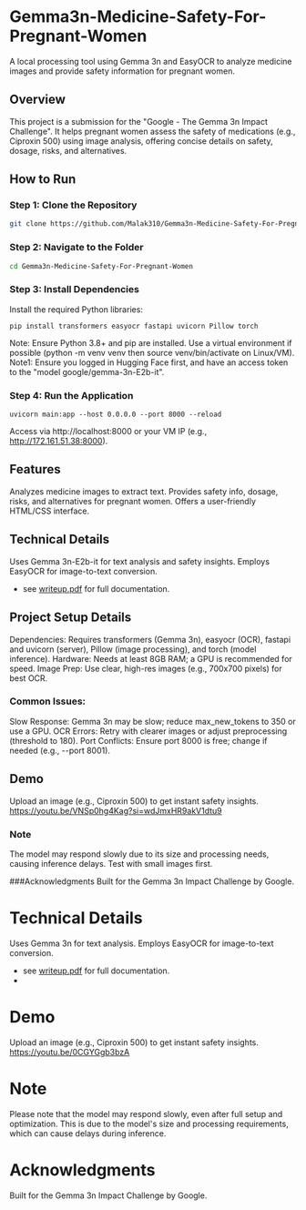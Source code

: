 # Gemma3n-Medicine-Safety-For-Pregnant-Women

A local processing tool using Gemma 3n and EasyOCR to analyze medicine images and provide safety information for pregnant women.

## Overview
This project is a submission for the "Google - The Gemma 3n Impact Challenge". It helps pregnant women assess the safety of medications (e.g., Ciproxin 500) using image analysis, offering concise details on safety, dosage, risks, and alternatives.

## How to Run
### Step 1: Clone the Repository
```bash
git clone https://github.com/Malak310/Gemma3n-Medicine-Safety-For-Pregnant-Women.git
```
### Step 2: Navigate to the Folder
```bash
cd Gemma3n-Medicine-Safety-For-Pregnant-Women
```
### Step 3: Install Dependencies
Install the required Python libraries:
```
pip install transformers easyocr fastapi uvicorn Pillow torch
```
Note: Ensure Python 3.8+ and pip are installed. Use a virtual environment if possible (python -m venv venv then source venv/bin/activate on Linux/VM).
Note1: Ensure you logged in Hugging Face first, and have an access token to the "model google/gemma-3n-E2b-it".

### Step 4: Run the Application
```
uvicorn main:app --host 0.0.0.0 --port 8000 --reload
```
Access via http://localhost:8000 or your VM IP (e.g., http://172.161.51.38:8000).

## Features
Analyzes medicine images to extract text.
Provides safety info, dosage, risks, and alternatives for pregnant women.
Offers a user-friendly HTML/CSS interface.

## Technical Details
Uses Gemma 3n-E2b-it for text analysis and safety insights.
Employs EasyOCR for image-to-text conversion.
- see [writeup.pdf](writeup.pdf) for full documentation.

## Project Setup Details
Dependencies: Requires transformers (Gemma 3n), easyocr (OCR), fastapi and uvicorn (server), Pillow (image processing), and torch (model inference).
Hardware: Needs at least 8GB RAM; a GPU is recommended for speed.
Image Prep: Use clear, high-res images (e.g., 700x700 pixels) for best OCR.

### Common Issues:
Slow Response: Gemma 3n may be slow; reduce max_new_tokens to 350 or use a GPU.
OCR Errors: Retry with clearer images or adjust preprocessing (threshold to 180).
Port Conflicts: Ensure port 8000 is free; change if needed (e.g., --port 8001).

## Demo
Upload an image (e.g., Ciproxin 500) to get instant safety insights.
https://youtu.be/VNSp0hg4Kag?si=wdJmxHR9akV1dtu9

### Note
The model may respond slowly due to its size and processing needs, causing inference delays. Test with small images first.

###Acknowledgments
Built for the Gemma 3n Impact Challenge by Google.















# Technical Details
Uses Gemma 3n for text analysis.
Employs EasyOCR for image-to-text conversion.
- see [writeup.pdf](writeup.pdf) for full documentation.
- 
# Demo
Upload an image (e.g., Ciproxin 500) to get instant safety insights.
https://youtu.be/0CGYGgb3bzA

# Note
Please note that the model may respond slowly, even after full setup and optimization. This is due to the model's size and processing requirements, which can cause delays during inference.


# Acknowledgments
Built for the Gemma 3n Impact Challenge by Google.
